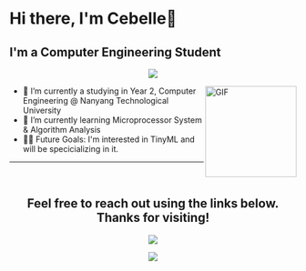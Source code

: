 # Hi there, I'm Cebelle👋

## I'm a Computer Engineering Student

<p align="center">
  <a href="https://github.com/DenverCoder1/readme-typing-svg"><img src="https://readme-typing-svg.herokuapp.com?font=Time+New+Roman&color=cyan&size=25&center=true&vCenter=true&width=600&height=100&lines=Hi+there,+I'm+Cebelle&hearts;..<3"></a>
</p>
<img align="right" alt="GIF" height="160px" src="https://media.giphy.com/media/du3J3cXyzhj75IOgvA/giphy.gif" />

- 🔭 I’m currently a studying in Year 2, Computer Engineering @ Nanyang Technological University
- 🌱 I’m currently learning Microprocessor System & Algorithm Analysis
- 💪🏼 Future Goals: I'm interested in TinyML and will be specicializing in it.

---


<br>
<h2 align="center">Feel free to reach out using the links below. Thanks for visiting!</h2>
<p align="center">
  <a href="https://www.linkedin.com/in/loosihui/"><img src="https://img.shields.io/badge/linkedin-%230077B5.svg?&style=for-the-badge&logo=linkedin&logoColor=white"/></a>
  
<br>
<div align="center">
  <img src="https://github-readme-stats.vercel.app/api/top-langs/?username=cebelle1&theme=blue-green">
</div>
<br>
